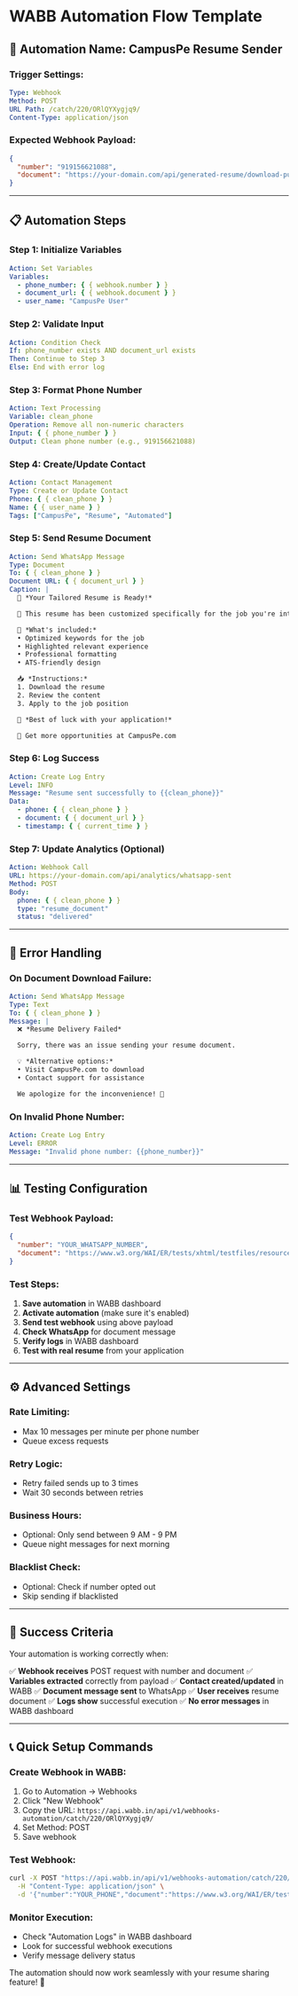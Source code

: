 # WABB Automation Flow Template

## 🎯 Automation Name: CampusPe Resume Sender

### **Trigger Settings:**

```yaml
Type: Webhook
Method: POST
URL Path: /catch/220/ORlQYXygjq9/
Content-Type: application/json
```

### **Expected Webhook Payload:**

```json
{
  "number": "919156621088",
  "document": "https://your-domain.com/api/generated-resume/download-public/resume-123"
}
```

---

## 📋 Automation Steps

### **Step 1: Initialize Variables**

```yaml
Action: Set Variables
Variables:
  - phone_number: { { webhook.number } }
  - document_url: { { webhook.document } }
  - user_name: "CampusPe User"
```

### **Step 2: Validate Input**

```yaml
Action: Condition Check
If: phone_number exists AND document_url exists
Then: Continue to Step 3
Else: End with error log
```

### **Step 3: Format Phone Number**

```yaml
Action: Text Processing
Variable: clean_phone
Operation: Remove all non-numeric characters
Input: { { phone_number } }
Output: Clean phone number (e.g., 919156621088)
```

### **Step 4: Create/Update Contact**

```yaml
Action: Contact Management
Type: Create or Update Contact
Phone: { { clean_phone } }
Name: { { user_name } }
Tags: ["CampusPe", "Resume", "Automated"]
```

### **Step 5: Send Resume Document**

```yaml
Action: Send WhatsApp Message
Type: Document
To: { { clean_phone } }
Document URL: { { document_url } }
Caption: |
  🎉 *Your Tailored Resume is Ready!*

  📄 This resume has been customized specifically for the job you're interested in.

  💼 *What's included:*
  • Optimized keywords for the job
  • Highlighted relevant experience
  • Professional formatting
  • ATS-friendly design

  📥 *Instructions:*
  1. Download the resume
  2. Review the content
  3. Apply to the job position

  🚀 *Best of luck with your application!*

  🔗 Get more opportunities at CampusPe.com
```

### **Step 6: Log Success**

```yaml
Action: Create Log Entry
Level: INFO
Message: "Resume sent successfully to {{clean_phone}}"
Data:
  - phone: { { clean_phone } }
  - document: { { document_url } }
  - timestamp: { { current_time } }
```

### **Step 7: Update Analytics (Optional)**

```yaml
Action: Webhook Call
URL: https://your-domain.com/api/analytics/whatsapp-sent
Method: POST
Body:
  phone: { { clean_phone } }
  type: "resume_document"
  status: "delivered"
```

---

## 🔧 Error Handling

### **On Document Download Failure:**

```yaml
Action: Send WhatsApp Message
Type: Text
To: { { clean_phone } }
Message: |
  ❌ *Resume Delivery Failed*

  Sorry, there was an issue sending your resume document.

  💡 *Alternative options:*
  • Visit CampusPe.com to download
  • Contact support for assistance

  We apologize for the inconvenience! 🙏
```

### **On Invalid Phone Number:**

```yaml
Action: Create Log Entry
Level: ERROR
Message: "Invalid phone number: {{phone_number}}"
```

---

## 📊 Testing Configuration

### **Test Webhook Payload:**

```json
{
  "number": "YOUR_WHATSAPP_NUMBER",
  "document": "https://www.w3.org/WAI/ER/tests/xhtml/testfiles/resources/pdf/dummy.pdf"
}
```

### **Test Steps:**

1. **Save automation** in WABB dashboard
2. **Activate automation** (make sure it's enabled)
3. **Send test webhook** using above payload
4. **Check WhatsApp** for document message
5. **Verify logs** in WABB dashboard
6. **Test with real resume** from your application

---

## ⚙️ Advanced Settings

### **Rate Limiting:**

- Max 10 messages per minute per phone number
- Queue excess requests

### **Retry Logic:**

- Retry failed sends up to 3 times
- Wait 30 seconds between retries

### **Business Hours:**

- Optional: Only send between 9 AM - 9 PM
- Queue night messages for next morning

### **Blacklist Check:**

- Optional: Check if number opted out
- Skip sending if blacklisted

---

## 🎯 Success Criteria

Your automation is working correctly when:

✅ **Webhook receives** POST request with number and document
✅ **Variables extracted** correctly from payload
✅ **Contact created/updated** in WABB
✅ **Document message sent** to WhatsApp
✅ **User receives** resume document
✅ **Logs show** successful execution
✅ **No error messages** in WABB dashboard

---

## 📞 Quick Setup Commands

### **Create Webhook in WABB:**

1. Go to Automation → Webhooks
2. Click "New Webhook"
3. Copy the URL: `https://api.wabb.in/api/v1/webhooks-automation/catch/220/ORlQYXygjq9/`
4. Set Method: POST
5. Save webhook

### **Test Webhook:**

```bash
curl -X POST "https://api.wabb.in/api/v1/webhooks-automation/catch/220/ORlQYXygjq9/" \
  -H "Content-Type: application/json" \
  -d '{"number":"YOUR_PHONE","document":"https://www.w3.org/WAI/ER/tests/xhtml/testfiles/resources/pdf/dummy.pdf"}'
```

### **Monitor Execution:**

- Check "Automation Logs" in WABB dashboard
- Look for successful webhook executions
- Verify message delivery status

The automation should now work seamlessly with your resume sharing feature! 🎉

